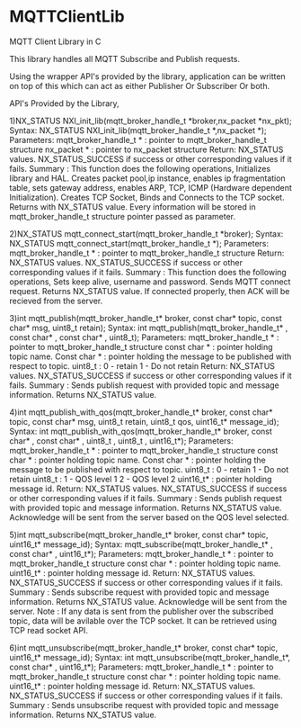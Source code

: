# MQTTClientLib
MQTT Client Library in C

This library handles all MQTT Subscribe and Publish requests.

Using the wrapper API's provided by the library, application can be written on top of this which can act as either Publisher Or Subscriber Or both.

API's Provided by the Library,

1)NX_STATUS NXI_init_lib(mqtt_broker_handle_t *broker,nx_packet *nx_pkt);
Syntax:
	NX_STATUS NXI_init_lib(mqtt_broker_handle_t *,nx_packet *);
Parameters:
  mqtt_broker_handle_t * : pointer to mqtt_broker_handle_t structure
  nx_packet * : pointer to nx_packet structure
Return:
  NX_STATUS values.
  NX_STATUS_SUCCESS if success or other corresponding values if it fails.
Summary :
  This function does the following operations,
  Initializes library and HAL.
  Creates packet pool,ip instance, enables ip fragmentation table, sets gateway address, enables ARP, TCP, ICMP (Hardware dependent Initialization).
  Creates TCP Socket, Binds and Connects to the TCP socket.
  Returns with NX_STATUS value.
  Every information will be stored in mqtt_broker_handle_t structure pointer passed as parameter.

2)NX_STATUS mqtt_connect_start(mqtt_broker_handle_t *broker);
Syntax:
	NX_STATUS mqtt_connect_start(mqtt_broker_handle_t *);
Parameters:
  mqtt_broker_handle_t * : pointer to mqtt_broker_handle_t structure
Return:
  NX_STATUS values.
  NX_STATUS_SUCCESS if success or other corresponding values if it fails.
Summary :
  This function does the following operations,
  Sets keep alive, username and password.
  Sends MQTT connect request.
  Returns NX_STATUS value.
  If connected properly, then ACK will be recieved from the server.

3)int mqtt_publish(mqtt_broker_handle_t* broker, const char* topic, const char* msg, uint8_t retain);
Syntax:
  int mqtt_publish(mqtt_broker_handle_t* , const char* , const char* , uint8_t);
Parameters:
mqtt_broker_handle_t * : pointer to mqtt_broker_handle_t structure
const char * : pointer holding topic name.
Const char * : pointer holding the message to be published with respect to topic.
uint8_t : 0 - retain
          1 - Do not retain 
Return:
  NX_STATUS values.
  NX_STATUS_SUCCESS if success or other corresponding values if it fails.
Summary :
  Sends publish request with provided topic and message information.
  Returns NX_STATUS value.

4)int mqtt_publish_with_qos(mqtt_broker_handle_t* broker, const char* topic, const char* msg, uint8_t retain, uint8_t qos, uint16_t* message_id);
Syntax:
  int mqtt_publish_with_qos(mqtt_broker_handle_t* broker, const char* , const char* , uint8_t , uint8_t , uint16_t*);
Parameters:
  mqtt_broker_handle_t * : pointer to mqtt_broker_handle_t structure
  const char * : pointer holding topic name.
  Const char * : pointer holding the message to be published with respect to topic.
  uint8_t : 0 - retain
            1 - Do not retain 
  uint8_t : 1 - QOS level 1
            2 - QOS level 2
  uint16_t* : pointer holding message id.
Return:
  NX_STATUS values.
  NX_STATUS_SUCCESS if success or other corresponding values if it fails.
Summary :
  Sends publish request with provided topic and message information.
  Returns NX_STATUS value.
  Acknowledge will be sent from the server based on the QOS level selected.

5)int mqtt_subscribe(mqtt_broker_handle_t* broker, const char* topic, uint16_t* message_id);
Syntax:
  mqtt_subscribe(mqtt_broker_handle_t* , const char* , uint16_t*);
Parameters:
  mqtt_broker_handle_t * : pointer to mqtt_broker_handle_t structure
  const char * : pointer holding topic name.
  uint16_t* : pointer holding message id.
Return:
  NX_STATUS values.
  NX_STATUS_SUCCESS if success or other corresponding values if it fails.
Summary :
  Sends subscribe request with provided topic and message information.
  Returns NX_STATUS value.
  Acknowledge will be sent from the server.
  Note : If any data is sent from the publisher over the subscribed topic, data will be avilable over the TCP socket. It can be     retrieved using TCP read socket API.

6)int mqtt_unsubscribe(mqtt_broker_handle_t* broker, const char* topic, uint16_t* message_id);
Syntax:
  int mqtt_unsubscribe(mqtt_broker_handle_t*, const char* , uint16_t*);
Parameters:
  mqtt_broker_handle_t * : pointer to mqtt_broker_handle_t structure
  const char * : pointer holding topic name.
  uint16_t* : pointer holding message id.
Return:
  NX_STATUS values.
  NX_STATUS_SUCCESS if success or other corresponding values if it fails.
Summary :
  Sends unsubscribe request with provided topic and message information.
  Returns NX_STATUS value.

